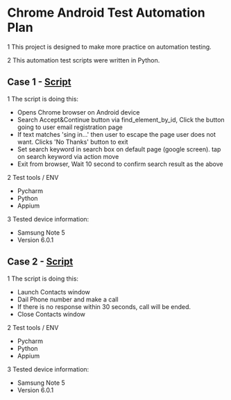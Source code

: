 # Chrome Android Test Automation Plan


1  This project is designed to make more practice on automation testing.

2  This automation test scripts were written in Python.

##  Case 1 - [Script](../src/TestScript_1.py)

1  The script is doing this:

   - Opens Chrome browser on Android device
   - Search Accept&Continue button via find_element_by_id,
     Click the button going to user email registration page
   - If text matches 'sing in...' then user to escape the page user does not want.
     Clicks 'No Thanks' button to exit
   - Set search keyword in search box on default page (google screen).
     tap on search keyword via action move     
   - Exit from browser,
     Wait 10 second to confirm search result as the above
   
2 Test tools / ENV
   - Pycharm
   - Python
   - Appium   
   
3 Tested device information:
   - Samsung Note 5
   - Version 6.0.1

   
    
##  Case 2 - [Script](../src/TestScript_Phone.py)
   
1  The script is doing this:
   - Launch Contacts window
   - Dail Phone number and make a call
   - If there is no response within 30 seconds, call will be ended.
   - Close Contacts window
   
2 Test tools / ENV
   - Pycharm
   - Python
   - Appium   
   
3 Tested device information:
   - Samsung Note 5
   - Version 6.0.1
   
